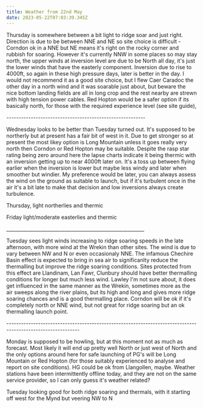 ```yaml
---
title: Weather from 22nd May
date: 2023-05-22T07:03:39.345Z
---
```

Thursday is somewhere between a bit light to ridge soar and just right.  Direction is due to be between NNE and NE so site choice is difficult - Corndon ok in a NNE but NE means it's right on the rocky corner and rubbish for soaring.  However it's currently NNW in some places so may stay north, the upper winds at inversion level are due to be North all day, it's just the lower winds that have the easterly component.  Inversion due to rise to 4000ft, so again in these high pressure days, later is better in the day.  I would not recommend it as a good site choice, but I flew Caer Caradoc the other day in a north wind and it was soarable just about, but beware the nice bottom landing fields are all in long crop and the rest nearby are strewn with high tension power cables.  Red Hopton would be a safer option if its basically north, for those with the required experience level (see site guide), 

\---------------------------------------------------------

Wednesday looks to be better than Tuesday turned out.  It's supposed to be northerly but at present has a fair bit of west in it.  Due to get stronger so at present the most likey option is Long Mountain unless it goes really very north then Corndon or Red Hopton may be suitable.  Despite the rasp star rating being zero around here the lapse charts indicate it being thermic with an inversion getting up to near 4000ft later on.  It's a toss up between flying earlier when the inversion is lower but maybe less windy and later when smoother but windier.  My preference would be later, you can always assess the wind on the ground as suitable to launch, but if it's turbulent once in the air it's a bit late to make that decision and low inversions always create turbulence.

Thursday, light northerlies and thermic

Friday light/moderate easterlies and thermic

\_\_\_\_\_\_\_\_\_\_\_\_\_\_\_\_\_\_\_\_\_\_\_\_\_\_\_\_\_\_\_\_\_\_\_\_\_\_\_\_\_\_\_\_\_\_\_\_\_\_\_\_\_\_\_\__

Tuesday sees light winds increasing to ridge soaring speeds in the late afternoon, with more wind at the Wrekin than other sites.  The wind is due to vary between NW and N or even occasionaly NNE.  The infamous Chechire Basin effect is expected to bring in sea air to significanlty reduce the thermalling but improve the ridge soaring conditions.  Sites protected from this effect are Llandinam, Lan Fawr, Clunbury should have better thermalling conditions for longer but much less wind.  Lawley I'm not sure about, it does get influenced in the same manner as the Wrekin, sometimes more as the air sweeps along the river plains, but its high and long and gives more ridge soaring chances and is a good thermalling place.  Corndon will be ok if it's completely north or NNE wind, but not great for ridge soaring but an ok thermalling launch point.

\------------------------------------------------------------------------------------------------------------

Monday is supposed to be howling, but at this moment not as much as forecast.  Most likely it will end up pretty well North or just west of North and the only options around here for safe launching of PG's will be Long Mountain or Red Hopton (for those suitably experienced to analyse and report on site conditions).  HG could be ok from Llangollen, maybe.  Weather stations have been intermittently offline today, and they are not on the same service provider, so I can only guess it's weather related?

Tuesday looking good for both ridge soaring and thermals, with it starting off west for the Mynd but veering NW to N